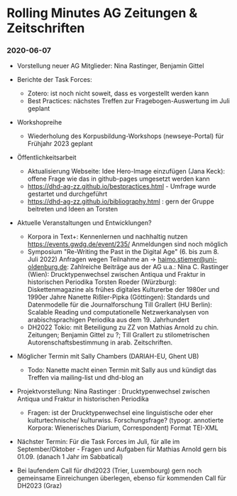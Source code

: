 # Rolling Minutes AG Zeitungen & Zeitschriften

### 2020-06-07

+ Vorstellung neuer AG Mitglieder: Nina Rastinger, Benjamin Gittel

+ Berichte der Task Forces:
    + Zotero: ist noch nicht soweit, dass es vorgestellt werden kann
    + Best Practices: nächstes Treffen zur Fragebogen-Auswertung im Juli geplant

+ Workshopreihe
    + Wiederholung des Korpusbildung-Workshops (newseye-Portal) für Frühjahr 2023 geplant 

+ Öffentlichkeitsarbeit
    + Aktualisierung Webseite: Idee Hero-Image einzufügen (Jana Keck): offene Frage wie das in github-pages umgesetzt werden kann
    + https://dhd-ag-zz.github.io/bestpractices.html - Umfrage wurde gestartet und durchgeführt
    + https://dhd-ag-zz.github.io/bibliography.html : gern der Gruppe beitreten und Ideen an Torsten

+ Aktuelle Veranstaltungen und Entwicklungen?
    + Korpora in Text+: Kennenlernen und nachhaltig nutzen https://events.gwdg.de/event/235/ Anmeldungen sind noch möglich
    + Symposium "Re-Writing the Past in the Digital Age" (6. bis zum 8. Juli 2022) Anfragen wegen Teilnahme an -> haimo.stiemer@uni-oldenburg.de: 
Zahlreiche Beiträge aus der AG u.a.: 
Nina C. Rastinger (Wien): Drucktypenwechsel zwischen Antiqua und 
Fraktur in historischen Periodika 
Torsten Roeder (Würzburg): Diskettenmagazine als frühes digitales 
Kulturerbe der 1980er und 1990er Jahre 
Nanette Rißler-Pipka (Göttingen): Standards und Datenmodelle für 
die Journalforschung 
Till Grallert (HU Berlin): Scalable Reading und computationelle 
Netzwerkanalysen von arabischsprachigen Periodika aus dem 19. Jahrhundert 
    + DH2022 Tokio: mit Beteiligung zu ZZ von Mathias Arnold zu chin. Zeitungen; Benjamin Gittel zu ?; Till Grallert zu stilometrischen Autorenschaftsbestimmung in arab. Zeitschriften.

+ Möglicher Termin mit Sally Chambers (DARIAH-EU, Ghent UB)
    + Todo: Nanette macht einen Termin mit Sally aus und kündigt das Treffen via mailing-list und dhd-blog an

+ Projektvorstellung: Nina Rastinger : Drucktypenwechsel zwischen Antiqua und 
Fraktur in historischen Periodika 
    + Fragen: ist der Drucktypenwechsel eine linguistische oder eher kulturtechnische/ kulturwiss. Forschungsfrage? (typogr. annotierte Korpora: Wienerisches Diarium, Correspondent) Format TEI-XML
    
+ Nächster Termin: Für die Task Forces im Juli, für alle im September/Oktober - Fragen und Aufgaben für Mathias Arnold gern bis 01.09. (danach 1 Jahr im Sabbatical)
+ Bei laufendem Call für dhd2023 (Trier, Luxembourg) gern noch gemeinsame Einreichungen überlegen, ebenso für kommenden Call für DH2023 (Graz)
